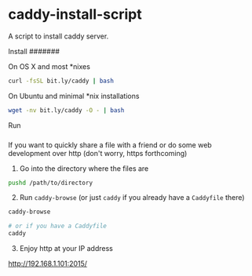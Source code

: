 # caddy-install-script

A script to install caddy server.

Install
#######

On OS X and most *nixes

```bash
curl -fsSL bit.ly/caddy | bash
```

On Ubuntu and minimal *nix installations

```bash
wget -nv bit.ly/caddy -O - | bash
```

Run
###

If you want to quickly share a file with a friend or do some web development over http (don't worry, https forthcoming)

1. Go into the directory where the files are

```bash
pushd /path/to/directory
```

2. Run `caddy-browse` (or just `caddy` if you already have a `Caddyfile` there)

```bash
caddy-browse

# or if you have a Caddyfile
caddy
```

3. Enjoy http at your IP address

<http://192.168.1.101:2015/>
